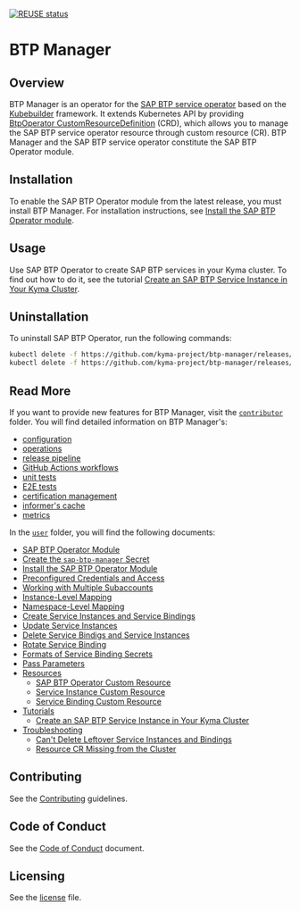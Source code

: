 [![REUSE status](https://api.reuse.software/badge/github.com/kyma-project/btp-manager)](https://api.reuse.software/info/github.com/kyma-project/btp-manager)

# BTP Manager

## Overview

BTP Manager is an operator for the [SAP BTP service operator](https://github.com/SAP/sap-btp-service-operator) based on the [Kubebuilder](https://github.com/kubernetes-sigs/kubebuilder) framework. It extends Kubernetes API by providing [BtpOperator CustomResourceDefinition](/config/crd/bases/operator.kyma-project.io_btpoperators.yaml) (CRD), which allows you to manage the SAP BTP service operator resource through custom resource (CR). BTP Manager and the SAP BTP service operator constitute the SAP BTP Operator module.

## Installation

To enable the SAP BTP Operator module from the latest release, you must install BTP Manager. For installation instructions, see [Install the SAP BTP Operator module](./docs/user/03-05-install-module.md).

## Usage

Use SAP BTP Operator to create SAP BTP services in your Kyma cluster. To find out how to do it, see the tutorial [Create an SAP BTP Service Instance in Your Kyma Cluster](./docs/user/tutorials/04-40-create-service-in-cluster.md).

## Uninstallation

To uninstall SAP BTP Operator, run the following commands:
```sh
kubectl delete -f https://github.com/kyma-project/btp-manager/releases/latest/download/btp-operator.yaml
kubectl delete -f https://github.com/kyma-project/btp-manager/releases/latest/download/btp-manager.yaml
```

## Read More

If you want to provide new features for BTP Manager, visit the [`contributor`](./docs/contributor) folder. You will find detailed information on BTP Manager's:

* [configuration](./docs/contributor/01-20-configuration.md)
* [operations](./docs/contributor/02-10-operations.md)
* [release pipeline](./docs/contributor/03-10-release.md)
* [GitHub Actions workflows](./docs/contributor/04-10-workflows.md)
* [unit tests](./docs/contributor/05-10-testing.md)
* [E2E tests](./docs/contributor/05-20-e2e_tests.md)
* [certification management](./docs/contributor/06-10-certs.md)
* [informer's cache](./docs/contributor/07-10-informer-cache.md)
* [metrics](./docs/contributor/08-10-metrics.md)

In the [`user`](./docs/user) folder, you will find the following documents:
* [SAP BTP Operator Module](./docs/user/README.md)
* [Create the `sap-btp-manager` Secret](./docs/user/03-00-create-btp-manager-secret.md)
* [Install the SAP BTP Operator Module](./docs/user/03-05-install-module.md)
* [Preconfigured Credentials and Access](./docs/user/03-10-preconfigured-secret.md)
* [Working with Multiple Subaccounts](./docs//user/03-20-multitenancy.md)
* [Instance-Level Mapping](./docs/user/03-21-instance-level-mapping.md)
* [Namespace-Level Mapping](./docs/user/03-22-namespace-level-mapping.md)
* [Create  Service Instances and Service Bindings](./docs//user/03-30-create-instances-and-bindings.md)
* [Update Service Instances](./docs/user/03-31-update-service-instances.md)
* [Delete Service Bindigs and Service Instances](./docs/user/03-32-delete-bindings-and-instances.md)
* [Rotate Service Binding](./docs//user/03-40-service-binding-rotation.md)
* [Formats of Service Binding Secrets](./docs//user/03-50-formatting-service-binding-secret.md)
* [Pass Parameters](./docs/user/03-60-pass-parameters.md)
* [Resources](./docs/user/resources/README.md)
  * [SAP BTP Operator Custom Resource](./docs/user/resources/02-10-sap-btp-operator-cr.md)
  * [Service Instance Custom Resource](./docs/user/resources/02-20-service-instance-cr.md)
  * [Service Binding Custom Resource](./docs/user/resources/02-30-service-binding-cr.md)
* [Tutorials](./docs/user/tutorials/README.md)
  * [Create an SAP BTP Service Instance in Your Kyma Cluster](./docs/user/tutorials/04-40-create-service-in-cluster.md)
* [Troubleshooting](./docs/user/troubleshooting/README.md)
  * [Can't Delete Leftover Service Instances and Bindings](./docs/user/troubleshooting/05-01-leftover-resources.md)
  * [Resource CR Missing from the Cluster](./docs/user/troubleshooting/05-02-resource-cr-missing-from-cluster.md)

## Contributing
<!--- mandatory section - do not change this! --->

See the [Contributing](CONTRIBUTING.md) guidelines.

## Code of Conduct
<!--- mandatory section - do not change this! --->

See the [Code of Conduct](CODE_OF_CONDUCT.md) document.

## Licensing
<!--- mandatory section - do not change this! --->

See the [license](./LICENSE) file.